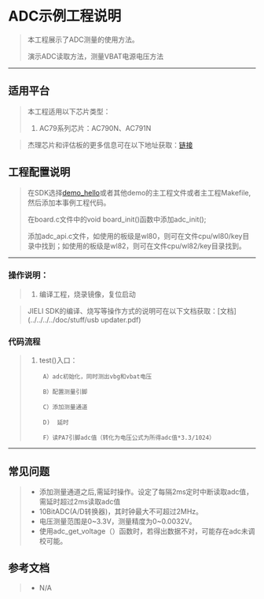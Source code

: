 ﻿# ADC示例工程说明

> 本工程展示了ADC测量的使用方法。
>
> 演示ADC读取方法，测量VBAT电源电压方法

---

## 适用平台

> 本工程适用以下芯片类型：
> 1. AC79系列芯片：AC790N、AC791N

> 杰理芯片和评估板的更多信息可在以下地址获取：[链接](https://shop321455197.taobao.com/?spm=a230r.7195193.1997079397.2.2a6d391d3n5udo)

## 工程配置说明

> 在SDK选择[demo_hello](../../../../apps/demo_hello/board)或者其他demo的主工程文件或者主工程Makefile, 然后添加本事例工程代码。
>
> 在board.c文件中的void board_init()函数中添加adc_init();
>
> 添加adc_api.c文件，如使用的板级是wl80，则可在文件cpu/wl80/key目录中找到；如使用的板级是wl82，则可在文件cpu/wl82/key目录找到。

---



### 操作说明：

> 1. 编译工程，烧录镜像，复位启动

> JIELI SDK的编译、烧写等操作方式的说明可在以下文档获取：[文档](../../../../doc/stuff/usb updater.pdf)

### 代码流程

> 1. test()入口：
>     
>         A）adc初始化，同时测出vbg和vbat电压
>                     
>         B）配置测量引脚
>                     
>         C）添加测量通道
>                     
>         D)  延时
>                     
>         F）读PA7引脚adc值（转化为电压公式为所得adc值*3.3/1024）
---

## 常见问题

> * 添加测量通道之后,需延时操作。设定了每隔2ms定时中断读取adc值，需延时超过2ms读取adc值
> * 10BitADC(A/D转换器)，其时钟最大不可超过2MHz。
> * 电压测量范围是0~3.3V，测量精度为0~0.0032V。
> * 使用adc_get_voltage（）函数时，若得出数据不对，可能存在adc未调校可能。

## 参考文档

> * N/A

